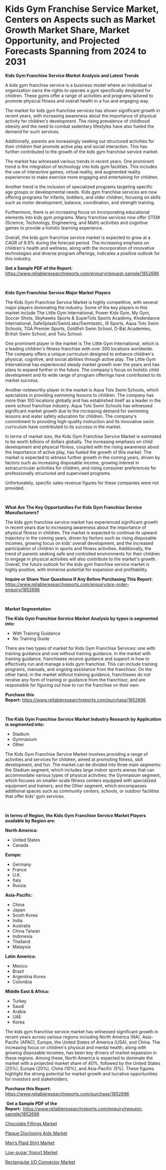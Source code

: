 <p><h1>Kids Gym Franchise Service Market, Centers on Aspects such as Market Growth Market Share, Market Opportunity, and Projected Forecasts Spanning from 2024 to 2031</h1></p><p><strong>Kids Gym Franchise Service Market Analysis and Latest Trends</strong></p>
<p><p>A kids gym franchise service is a business model where an individual or organization owns the rights to operate a gym specifically designed for children. These gyms offer a range of activities and programs tailored to promote physical fitness and overall health in a fun and engaging way.</p><p>The market for kids gym franchise services has shown significant growth in recent years, with increasing awareness about the importance of physical activity for children's development. The rising prevalence of childhood obesity and the need to combat sedentary lifestyles have also fueled the demand for such services.</p><p>Additionally, parents are increasingly seeking out structured activities for their children that promote active play and social interaction. This has further contributed to the growth of the kids gym franchise service market.</p><p>The market has witnessed various trends in recent years. One prominent trend is the integration of technology into kids gym facilities. This includes the use of interactive games, virtual reality, and augmented reality experiences to make exercise more engaging and entertaining for children.</p><p>Another trend is the inclusion of specialized programs targeting specific age groups or developmental needs. Kids gym franchise services are now offering programs for infants, toddlers, and older children, focusing on skills such as motor development, balance, coordination, and strength training.</p><p>Furthermore, there is an increasing focus on incorporating educational elements into kids gym programs. Many franchise services now offer STEM (Science, Technology, Engineering, and Math) activities and cognitive games to provide a holistic learning experience.</p><p>Overall, the kids gym franchise service market is expected to grow at a CAGR of 9.9% during the forecast period. The increasing emphasis on children's health and wellness, along with the incorporation of innovative technologies and diverse program offerings, indicates a positive outlook for this industry.</p></p>
<p><strong>Get a Sample PDF of the Report:&nbsp;</strong> <a href="https://www.reliableresearchreports.com/enquiry/request-sample/1852696">https://www.reliableresearchreports.com/enquiry/request-sample/1852696</a></p>
<p>&nbsp;</p>
<p><strong>Kids Gym Franchise Service Major Market Players</strong></p>
<p><p>The Kids Gym Franchise Service Market is highly competitive, with several major players dominating the industry. Some of the key players in this market include The Little Gym International, Power Kids Gym, My Gym, Soccer Shots, Skyhawks Sports & SuperTots Sports Academy, Kinderdance International, SafeSplash/SwimLabs/Swimtastic, i9 Sports, Aqua Tots Swim Schools, TGA Premier Sports, Goldfish Swim School, D-Bat Academies, British Swim School, and Tutu School.</p><p>One prominent player in the market is The Little Gym International, which is a leading children's fitness franchise with over 300 locations worldwide. The company offers a unique curriculum designed to enhance children's physical, cognitive, and social abilities through active play. The Little Gym International has experienced steady market growth over the years and has plans to expand further in the future. The company's focus on holistic child development and its wide range of program offerings have contributed to its market success.</p><p>Another noteworthy player in the market is Aqua Tots Swim Schools, which specializes in providing swimming lessons to children. The company has more than 100 locations globally and has established itself as a leader in the swim school franchise industry. Aqua Tots Swim Schools has witnessed significant market growth due to the increasing demand for swimming lessons and water safety education for children. The company's commitment to providing high-quality instruction and its innovative swim curriculum have contributed to its success in the market.</p><p>In terms of market size, the Kids Gym Franchise Service Market is estimated to be worth billions of dollars globally. The increasing emphasis on child development and physical fitness, coupled with the rising awareness about the importance of active play, has fueled the growth of this market. The market is expected to witness further growth in the coming years, driven by factors such as increasing disposable income, growing interest in extracurricular activities for children, and rising consumer preferences for professionally structured and supervised programs.</p><p>Unfortunately, specific sales revenue figures for these companies were not provided.</p></p>
<p>&nbsp;</p>
<p><strong>What Are The Key Opportunities For Kids Gym Franchise Service Manufacturers?</strong></p>
<p><p>The kids gym franchise service market has experienced significant growth in recent years due to increasing awareness about the importance of physical fitness in children. The market is expected to continue its upward trajectory in the coming years, driven by factors such as rising disposable incomes, growing focus on kids' overall development, and the increased participation of children in sports and fitness activities. Additionally, the trend of parents seeking safe and controlled environments for their children to engage in physical activities will also contribute to the market's growth. Overall, the future outlook for the kids gym franchise service market is highly positive, with immense potential for expansion and profitability.</p></p>
<p><strong>Inquire or Share Your Questions If Any Before Purchasing This Report:</strong> <a href="https://www.reliableresearchreports.com/enquiry/pre-order-enquiry/1852696">https://www.reliableresearchreports.com/enquiry/pre-order-enquiry/1852696</a></p>
<p>&nbsp;</p>
<p><strong>Market Segmentation</strong></p>
<p><strong>The Kids Gym Franchise Service Market Analysis by types is segmented into:</strong></p>
<p><ul><li>With Training Guidance</li><li>No Training Guide</li></ul></p>
<p><p>There are two types of market for Kids Gym Franchise Services: one with training guidance and one without training guidance. In the market with training guidance, franchisees receive guidance and support in how to effectively run and manage a kids gym franchise. This can include training programs, manuals, and ongoing assistance from the franchisor. On the other hand, in the market without training guidance, franchisees do not receive any form of training or guidance from the franchisor, and are responsible for figuring out how to run the franchise on their own.</p></p>
<p><strong>Purchase this Report:&nbsp;</strong><a href="https://www.reliableresearchreports.com/purchase/1852696">https://www.reliableresearchreports.com/purchase/1852696</a></p>
<p>&nbsp;</p>
<p><strong>The Kids Gym Franchise Service Market Industry Research by Application is segmented into:</strong></p>
<p><ul><li>Stadium</li><li>Gymnasium</li><li>Other</li></ul></p>
<p><p>The Kids Gym Franchise Service Market involves providing a range of activities and services for children, aimed at promoting fitness, skill development, and fun. The market can be divided into three main segments: the Stadium segment, which includes large indoor sports arenas that can accommodate various types of physical activities; the Gymnasium segment, which focuses on smaller-scale fitness centers equipped with specialized equipment and trainers; and the Other segment, which encompasses additional spaces such as community centers, schools, or outdoor facilities that offer kids' gym services.</p></p>
<p>&nbsp;</p>
<p><strong>In terms of Region, the Kids Gym Franchise Service Market Players available by Region are:</strong></p>
<p>
    <p> <strong> North America: </strong>
        <ul>
            <li>United States</li>
            <li>Canada</li>
        </ul>
        </p> 
    <p> <strong> Europe: </strong>
        <ul>
            <li>Germany</li>
            <li>France</li>
            <li>U.K.</li>
            <li>Italy</li>
            <li>Russia</li>
        </ul>
        </p> 
    <p> <strong> Asia-Pacific: </strong>
        <ul>
            <li>China</li>
            <li>Japan</li>
            <li>South Korea</li>
            <li>India</li>
            <li>Australia</li>
            <li>China Taiwan</li>
            <li>Indonesia</li>
            <li>Thailand</li>
            <li>Malaysia</li>
        </ul>
        </p> 
    <p> <strong> Latin America: </strong>
        <ul>
            <li>Mexico</li>
            <li>Brazil</li>
            <li>Argentina Korea</li>
            <li>Colombia</li>
        </ul>
        </p> 
    <p> <strong> Middle East & Africa: </strong>
        <ul>
            <li>Turkey</li>
            <li>Saudi</li>
            <li>Arabia</li>
            <li>UAE</li>
            <li>Korea</li>
        </ul>
    </p>
    </p>
<p><p>The kids gym franchise service market has witnessed significant growth in recent years across various regions including North America (NA), Asia-Pacific (APAC), Europe, the United States of America (USA), and China. The increasing focus on children's physical and mental health, along with growing disposable incomes, has been key drivers of market expansion in these regions. Among these, North America is expected to dominate the market with a projected market share of 40%, followed by the United States (25%), Europe (20%), China (10%), and Asia-Pacific (5%). These figures highlight the strong potential for market growth and lucrative opportunities for investors and stakeholders.</p></p>
<p><strong>Purchase this Report: </strong><a href="https://www.reliableresearchreports.com/purchase/1852696">https://www.reliableresearchreports.com/purchase/1852696</a></p>
<p>&nbsp;<strong>Get a Sample PDF of the Report:&nbsp;&nbsp;</strong><a href="https://www.reliableresearchreports.com/enquiry/request-sample/1852696">https://www.reliableresearchreports.com/enquiry/request-sample/1852696</a></p>
<p><strong></strong></p>
<p><p><a href="https://medium.com/@geovanyjast76845/chocolate-fillings-market-share-evolution-and-market-growth-trends-2024-2031-8619680a021b">Chocolate Fillings Market</a></p><p><a href="https://medium.com/@geovanyjast76845/plaque-disclosing-aids-market-size-market-outlook-and-market-forecast-2024-to-2031-3f893752dd33">Plaque Disclosing Aids Market</a></p><p><a href="https://medium.com/@geovanyjast76845/men-rsquo-s-plaid-shirt-market-size-market-outlook-and-market-forecast-2024-to-2031-41c762066875">Men’s Plaid Shirt Market</a></p><p><a href="https://medium.com/@geovanyjast76845/low-sugar-yogurt-market-trends-and-market-analysis-forecasted-for-period-2024-2031-384befe923e6">Low-sugar Yogurt Market</a></p><p><a href="https://medium.com/@geovanyjast76845/rectangular-i-o-connector-market-trends-and-market-analysis-forecasted-for-period-2024-2031-4ed1697f43a6">Rectangular I/O Connector Market</a></p></p>